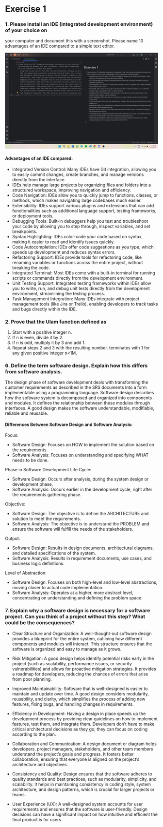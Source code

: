 # Exercise 1
### 1. Please install an IDE (integrated development environment) of your choice on
   your computer and document this with a screenshot. Please name 10 advantages
   of an IDE compared to a simple text editor.

![img.png](img.png)
#### Advantages of an IDE compared:
   - Integrated Version Control: Many IDEs have Git integration, allowing you to easily commit changes, create branches, and manage versions directly from the interface.
   - IDEs help manage large projects by organizing files and folders into a structured workspace, improving navigation and efficiency.
   - Code Navigation: IDEs allow you to quickly jump to functions, classes, or methods, which makes navigating large codebases much easier.
   - Extensibility: IDEs support various plugins and extensions that can add functionalities such as additional language support, testing frameworks, or deployment tools.
   - Debugging Tools: Built-in debuggers help you test and troubleshoot your code by allowing you to step through, inspect variables, and set breakpoints.
   - Syntax Highlighting: IDEs color-code your code based on syntax, making it easier to read and identify issues quickly.
   - Code Autocompletion: IDEs offer code suggestions as you type, which speeds up development and reduces syntax errors.
   - Refactoring Support: IDEs provide tools for refactoring code, like renaming variables or functions across the entire project, without breaking the code.
   - Integrated Terminal: Most IDEs come with a built-in terminal for running scripts or commands directly from the development environment.
   - Unit Testing Support: Integrated testing frameworks within IDEs allow you to write, run, and debug unit tests directly from the development environment, streamlining the testing process.
   - Task Management Integration: Many IDEs integrate with project management tools (like Jira or Trello), enabling developers to track tasks and bugs directly within the IDE.
### 2. Prove that the Ulam function defined as
1. Start with a positive integer n.
2. If n is even, divide it by 2.
3. If n is odd, multiply it by 3 and add 1.
4. Repeat steps 2 and 3 with the resulting number.
   terminates with 1 for any given positive integer n<1M.

### 6. Define the term software design. Explain how this differs from software analysis. 
The design phase of software development deals with transforming the customer requirements as described in the SRS documents into a form implementable using a programming language.
Software design describes how the software system is decomposed and organized into components and modules. It defines the relationship between these modules through interfaces. A good design makes the software understandable, modifiable, reliable and reusable.

#### Differences Between Software Design and Software Analysis:
Focus:
- Software Design: Focuses on HOW to implement the solution based on the requirements.
- Software Analysis: Focuses on understanding and specifying WHAT needs to be done.

Phase in Software Development Life Cycle:
- Software Design: Occurs after analysis, during the system design or development phase.
- Software Analysis: Occurs earlier in the development cycle, right after the requirements gathering phase.

Objective:
- Software Design: The objective is to define the ARCHITECTURE and solution to meet the requirements.
- Software Analysis: The objective is to understand the PROBLEM and ensure the software will fulfill the needs of the stakeholders.

Output:
- Software Design: Results in design documents, architectural diagrams, and detailed specifications of the system.
- Software Analysis: Results in requirement documents, use cases, and business logic definitions.

Level of Abstraction:
- Software Design: Focuses on both high-level and low-level abstractions, moving closer to actual code implementation.
- Software Analysis: Operates at a higher, more abstract level, concentrating on understanding and defining the problem space.
### 7. Explain why a software design is necessary for a software project. Can you think of a project without this step? What could be the consequences? 
- Clear Structure and Organization: A well-thought-out software design provides a blueprint for the entire system, outlining how different components and modules will interact. This structure ensures that the software is organized and easy to manage as it grows.

- Risk Mitigation: A good design helps identify potential risks early in the project (such as scalability, performance issues, or security vulnerabilities) and allows for proactive mitigation strategies. It provides a roadmap for developers, reducing the chances of errors that arise from poor planning.

- Improved Maintainability: Software that is well-designed is easier to maintain and update over time. A good design considers modularity, reusability, and clarity, which simplifies the process of adding new features, fixing bugs, and handling changes in requirements.

- Efficiency in Development: Having a design in place speeds up the development process by providing clear guidelines on how to implement features, test them, and integrate them. Developers don’t have to make critical architectural decisions as they go; they can focus on coding according to the plan.

- Collaboration and Communication: A design document or diagram helps developers, project managers, stakeholders, and other team members understand the project’s goals and progress. It fosters better collaboration, ensuring that everyone is aligned on the project’s architecture and objectives.

- Consistency and Quality: Design ensures that the software adheres to quality standards and best practices, such as modularity, simplicity, and scalability. It helps in maintaining consistency in coding style, system architecture, and design patterns, which is crucial for larger projects or teams.

- User Experience (UX): A well-designed system accounts for user requirements and ensures that the software is user-friendly. Design decisions can have a significant impact on how intuitive and efficient the final product is for users.

